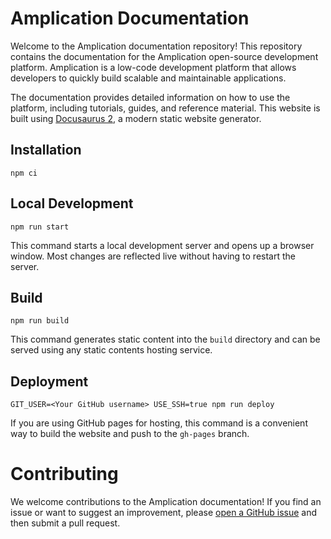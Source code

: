 # Amplication Documentation
Welcome to the Amplication documentation repository! This repository contains the documentation for the Amplication open-source development platform. Amplication is a low-code development platform that allows developers to quickly build scalable and maintainable applications.

The documentation provides detailed information on how to use the platform, including tutorials, guides, and reference material.
This website is built using [Docusaurus 2](https://v2.docusaurus.io/), a modern static website generator.


## Installation

```console
npm ci
```

## Local Development

```console
npm run start
```

This command starts a local development server and opens up a browser window. Most changes are reflected live without having to restart the server.

## Build

```console
npm run build
```

This command generates static content into the `build` directory and can be served using any static contents hosting service.

## Deployment

```console
GIT_USER=<Your GitHub username> USE_SSH=true npm run deploy
```

If you are using GitHub pages for hosting, this command is a convenient way to build the website and push to the `gh-pages` branch.

# Contributing

We welcome contributions to the Amplication documentation! If you find an issue or want to suggest an improvement, please [open a GitHub issue](https://github.com/amplication/amplication/issues/new/choose) and then submit a pull request.
